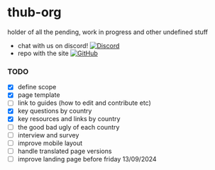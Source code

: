 # thub-org
holder of all the pending, work in progress and other undefined stuff
- chat with us on discord! [![Discord](https://img.shields.io/badge/Discord-7289DA?style=for-the-badge&logo=discord&logoColor=white)](https://discord.gg/cgFnnFRwxm)
- repo with the site [![GitHub](https://img.shields.io/badge/GitHub-100000?style=for-the-badge&logo=github&logoColor=white)](https://github.com/notakitty/thub)


### TODO
* [x] define scope
* [x] page template
* [ ] link to guides (how to edit and contribute etc)
* [x] key questions by country
* [x] key resources and links by country
* [ ] the good bad ugly of each country
* [ ] interview and survey
* [ ] improve mobile layout
* [ ] handle translated page versions
* [ ] improve landing page before friday 13/09/2024
